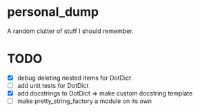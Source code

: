 # personal_dump
A random clutter of stuff I should remember.

# TODO

- [x] debug deleting nested items for DotDict
- [ ] add unit tests for DotDict
- [x] add docstrings to DotDict => make custom docstring template
- [ ] make pretty_string_factory a module on its own
